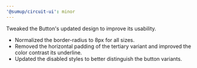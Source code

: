 ```yaml
---
'@sumup/circuit-ui': minor
---
```


Tweaked the Button's updated design to improve its usability.

- Normalized the border-radius to 8px for all sizes.
- Removed the horizontal padding of the tertiary variant and improved the color contrast its underline.
- Updated the disabled styles to better distinguish the button variants.
